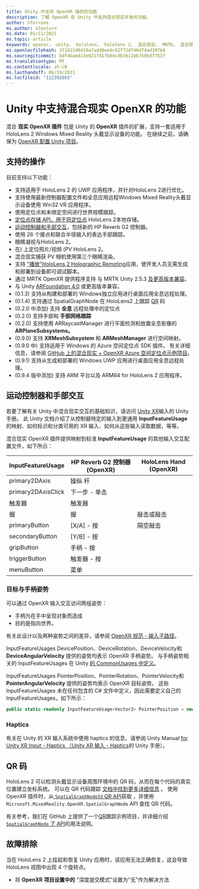 ```yaml
---
title: Unity 中支持 OpenXR 插件的功能
description: 了解 OpenXR 在 Unity 中支持混合现实开发的功能。
author: hferrone
ms.author: alexturn
ms.date: 01/11/2021
ms.topic: article
keywords: openxr， unity， hololens， hololens 2， 混合现实， MRTK， 混合现实工具包， 增强现实， 虚拟现实， 混合现实头戴显示设备， 学习， 教程， 入门
ms.openlocfilehash: 371815d6410a7add8ee9c62f72d746d74ad397b0
ms.sourcegitcommit: bdf4babd13e021f41fb04cdb3611bb759bd77537
ms.translationtype: MT
ms.contentlocale: zh-CN
ms.lasthandoff: 06/19/2021
ms.locfileid: "112392665"
---
```

# <a name="mixed-reality-openxr-supported-features-in-unity"></a>Unity 中支持混合现实 OpenXR 的功能

混合 **现实 OpenXR 插件** 包是 Unity 的 **OpenXR** 插件的扩展，支持一套适用于 HoloLens 2 Windows Mixed Reality 头戴显示设备的功能。 在继续之前，请确保为 [OpenXR 配置 Unity 项目](openxr-getting-started.md)。

## <a name="whats-supported"></a>支持的操作

目前支持以下功能：

* 支持适用于 HoloLens 2 的 UWP 应用程序，并针对HoloLens 2进行优化。
* 支持使用最新控制器配置文件和全息应用远程Windows Mixed Reality头戴显示设备使用 Win32 VR 应用程序。
* 使用定位点和未绑定空间进行世界规模跟踪。
* [定位点存储 API，用于将定位点](spatial-anchors-in-unity.md) HoloLens 2本地存储。
* [运动控制器和手部交互](#motion-controller-and-hand-interactions)，包括新的 HP Reverb G2 控制器。
* 使用 26 个接点和联合半径输入的表达手部跟踪。
* 眼睛凝视与HoloLens 2。
* 在) 上定位照片/视频 (PV HoloLens 2。
* 混合现实捕获 PV 相机使用第三个眼睛渲染。
* 支持 ["播放"HoloLens 2 Holographic Remoting](unity-play-mode.md#unity-play-mode-with-holographic-remoting)应用，使开发人员无需生成和部署到设备即可调试脚本。
* 通过 MRTK OpenXR 提供程序支持 与 MRTK Unity 2.5.3 [及更高版本兼容](openxr-getting-started.md#using-mrtk-with-openxr-support)。
* 与 Unity [ARFoundation 4.0](https://docs.unity3d.com/Packages/com.unity.xr.arfoundation@4.1/manual/index.html) 或更高版本兼容。
*  (0.1.3) 支持从构建和部署的 Windows[](holographic-remoting-desktop.md)独立应用进行桌面应用全息远程处理。
*  (0.1.4) 支持通过 SpatialGraphNode 在 HoloLens2 上跟踪 [QR](#qr-codes) 码
*  (0.2.0 中添加) 支持 **全息** 远程处理中的定位点
*  (0.2.0) 支持手部和 **手部网格跟踪**
*  (0.2.0) 支持使用 ARRaycastManager 进行平面检测和放置全息影像的 **ARPlaneSubsystems。** 
*  (0.9.0) 支持 **XRMeshSubsystem** 和 **ARMeshManager** 进行空间映射。
*  (0.9.0 中) 支持适用于 Windows 的 Azure 空间定位点 SDK 插件。 有关详细信息，请参阅 [GitHub 上的混合现实 + OpenXR Azure 空间定位点示例项目](https://github.com/microsoft/OpenXR-Unity-MixedReality-Samples/tree/main/AzureSpatialAnchorsSample)。
*  (0.9.1) 支持从生成和部署的 Windows UWP 应用进行桌面应用全息远程处理。
*  (0.9.4 版中添加) 支持 ARM 平台以及 ARM64 for HoloLens 2 应用程序。

## <a name="motion-controller-and-hand-interactions"></a>运动控制器和手部交互

若要了解有关 Unity 中混合现实交互的基础知识，请访问 [Unity XR](https://docs.unity3d.com/2020.2/Documentation/Manual/xr_input.html)输入的 Unity 手册。 此 Unity 文档介绍了从控制器特定的输入到更通用 **InputFeatureUsage** 的映射、如何标识和分类可用的 XR 输入、如何从这些输入读取数据，等等。

混合现实 OpenXR 插件提供映射到标准 **InputFeatureUsage** 的其他输入交互配置文件，如下所示：

| InputFeatureUsage | HP Reverb G2 控制器 (OpenXR)  | HoloLens Hand (OpenXR)  |
| ---- | ---- | ---- |
| primary2DAxis | 操纵 杆 | |
| primary2DAxisClick | 下一步 - 单击 | |
| 触发器 | 触发器  | |
| 握 | 握 | 敲击或敲击 |
| primaryButton | [X/A] - 按 | 隔空敲击 |
| secondaryButton | [Y/B] - 按 | |
| gripButton | 手柄 - 按 | |
| triggerButton | 触发器 - 按 | |
| menuButton | 菜单 | |

### <a name="aim-and-grip-poses"></a>目标与手柄姿势

可以通过 OpenXR 输入交互访问两组姿势：

* 手柄为在手中呈现对象而造成
* 目的是指向世界。

有关此设计以及两种姿势之间的差异，请参阅 [OpenXR 规范 - 输入子路径](https://www.khronos.org/registry/OpenXR/specs/1.0/html/xrspec.html#semantic-path-input)。

InputFeatureUsages  DevicePosition、DeviceRotation、DeviceVelocity和 **DeviceAngularVelocity** 提供的姿势均表示 OpenXR 手柄姿势。   与手柄姿势相关的 InputFeatureUsages 在 Unity [的 CommonUsages 中定义](https://docs.unity3d.com/2020.2/Documentation/ScriptReference/XR.CommonUsages.html)。

InputFeatureUsages  PointerPosition、PointerRotation、PointerVelocity和 **PointerAngularVelocity** 提供的姿势均表示 OpenXR 目标姿势。   这些 InputFeatureUsages 未在任何包含的 C# 文件中定义，因此需要定义自己的 InputFeatureUsages，如下所示：

``` cs
public static readonly InputFeatureUsage<Vector3> PointerPosition = new InputFeatureUsage<Vector3>("PointerPosition");
```

### <a name="haptics"></a>Haptics

有关在 Unity 的 XR 输入系统中使用 haptics 的信息，请参阅 Unity Manual [for Unity XR Input - Haptics （Unity XR 输入 - Haptics](https://docs.unity3d.com/2020.2/Documentation/Manual/xr_input.html#Haptics)的 Unity 手册）。

## <a name="qr-codes"></a>QR 码

HoloLens 2 可以检测头戴显示设备周围环境中的 QR 码，从而在每个代码的真实位置建立坐标系统。 可以在 QR 代码跟踪 [文档中找到更多详细信息](../platform-capabilities-and-apis/qr-code-tracking.md) 。  使用 OpenXR 插件时，从[ `SpatialGraphNodeId` QR API](../platform-capabilities-and-apis/qr-code-tracking.md#qr-api-reference)获取 ，并使用 `Microsoft.MixedReality.OpenXR.SpatialGraphNode` API 查找 QR 代码。

有关参考，我们在 GitHub 上提供了一个[QR](https://github.com/yl-msft/QRTracking)跟踪示例项目，并详细介绍[ `SpatialGraphNode` 了 API](https://github.com/yl-msft/QRTracking/blob/main/SampleQRCodes/Assets/Scripts/SpatialGraphNodeTracker.cs)的用法说明。

## <a name="troubleshooting"></a>故障排除

当在 HoloLens 2 上挂起和恢复 Unity 应用时，该应用无法正确恢复，这会导致 HoloLens 视图中出现 4 个旋转点。

* 将 **OpenXR** **项目设置中的** "深度提交模式"设置为"无"作为解决方法
